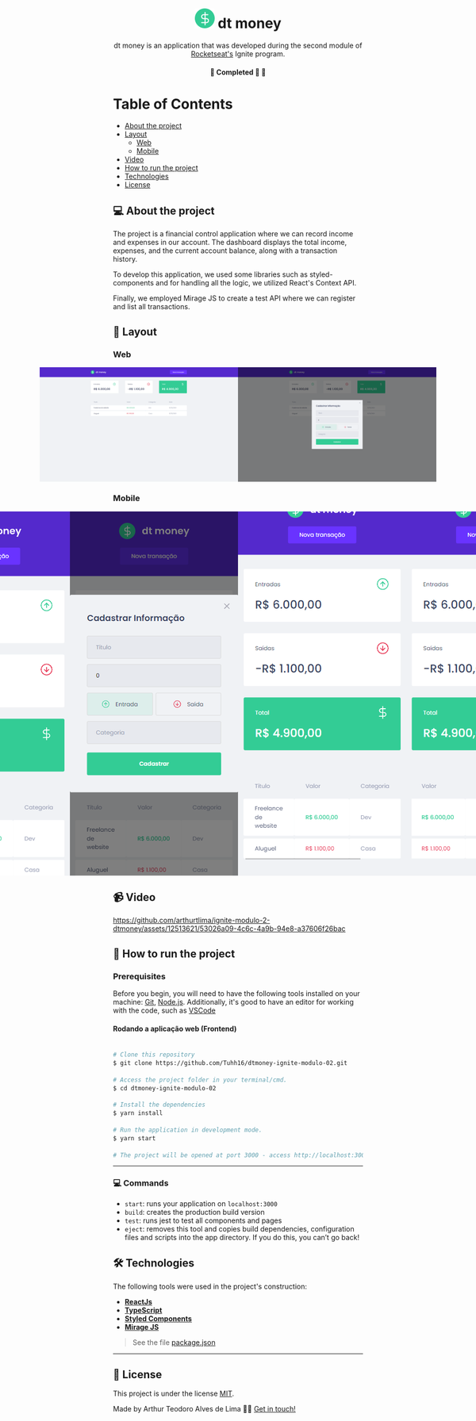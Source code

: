 

<h1 align="center">
     <img title="Icone dt money" src="./public/favicon.png" width="40" height="40" alt="Icone dt money"> dt money
</h1>

<p align="center"> 
 dt money is an application that was developed during the second module of <a href="https://rocketseat.com.br/">Rocketseat's</a> Ignite program.
</p>

<h4 align="center">
	🚧 Completed 🚀 🚧
</h4>

Table of Contents
=================
<!--ts-->
   * [About the project](#-about-the-project)
   * [Layout](#-layout)
     * [Web](#web)
     * [Mobile](#mobile)
   * [Video](#-video)
   * [How to run the project](#-how-to-run-the-project)
   * [Technologies](#-technologies)
   * [License](#user-content--licença)
<!--te-->


## 💻 About the project

<p>The project is a financial control application where we can record income and expenses in our account. The dashboard displays the total income, expenses, and the current account balance, along with a transaction history.</p>
<p>To develop this application, we used some libraries such as styled-components and for handling all the logic, we utilized React's Context API.</p>
<p>Finally, we employed Mirage JS to create a test API where we can register and list all transactions.</p>

## 🎨 Layout

### Web

<p align="center" style="display: flex; align-items: flex-start; justify-content: center;">
  <img title="The application page preview" src="./public/screenshot/web-01.png" width="400px" alt="The application page preview">
  <img title="Transaction registration modal preview" src="./public/screenshot/web-02.png" width="400px" alt="Transaction registration modal preview">
</p>

### Mobile

<p align="center" style="display: flex; align-items: flex-start; justify-content: center;">
  <img title="The application page preview" src="./public/screenshot/mobile-01.png" width="400px" alt="The application page preview">
  <img title="Transaction registration modal preview" src="./public/screenshot/mobile-02.png" width="400px" alt="Transaction registration modal preview">
  <img title="Preview of the bottom part of the application" src="./public/screenshot/mobile-03.png" width="400px" alt="Preview of the bottom part of the application">
  <img title="Preview of the table with horizontal scrolling to the end." src="./public/screenshot/mobile-04.png" width="400px" alt="Preview of the table with horizontal scrolling to the end">
</p>

## 📹 Video

https://github.com/arthurtlima/ignite-modulo-2-dtmoney/assets/12513621/53026a09-4c6c-4a9b-94e8-a37606f26bac

## 🚀 How to run the project

### Prerequisites

Before you begin, you will need to have the following tools installed on your machine:
[Git](https://git-scm.com), [Node.js](https://nodejs.org/en/).
Additionally, it's good to have an editor for working with the code, such as [VSCode](https://code.visualstudio.com/)

#### Rodando a aplicação web (Frontend)



```bash

# Clone this repository
$ git clone https://github.com/Tuhh16/dtmoney-ignite-modulo-02.git

# Access the project folder in your terminal/cmd.
$ cd dtmoney-ignite-modulo-02

# Install the dependencies
$ yarn install

# Run the application in development mode.
$ yarn start

# The project will be opened at port 3000 - access http://localhost:3000

```

---

### 💻 Commands

- `start`: runs your application on `localhost:3000`
- `build`: creates the production build version
- `test`: runs jest to test all components and pages
- `eject`: removes this tool and copies build dependencies, configuration files and scripts into the app directory. If you do this, you can’t go back!

## 🛠 Technologies

The following tools were used in the project's construction:

-   **[ReactJs](https://pt-br.reactjs.org/)**
-   **[TypeScript](https://www.typescriptlang.org/)**
-   **[Styled Components](https://styled-components.com/)**
-   **[Mirage JS](https://miragejs.com/)**

> See the file  [package.json](https://github.com/Tuhh16/dtmoney-ignite-modulo-02/blob/master/package.json)

---

## 📝 License

This project is under the license [MIT](./LICENSE).

Made by Arthur Teodoro Alves de Lima 👋🏽 [Get in touch!](https://www.linkedin.com/in/arthurtlima/)
